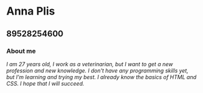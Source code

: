 # Anna Plis
## **89528254600**
### About me
*I am 27 years old, I work as a veterinarian, but I want to get a new profession and new knowledge. I don't have any programming skills yet, but I'm learning and trying my best.  I already know the basics of HTML and CSS. I hope that I will succeed.*